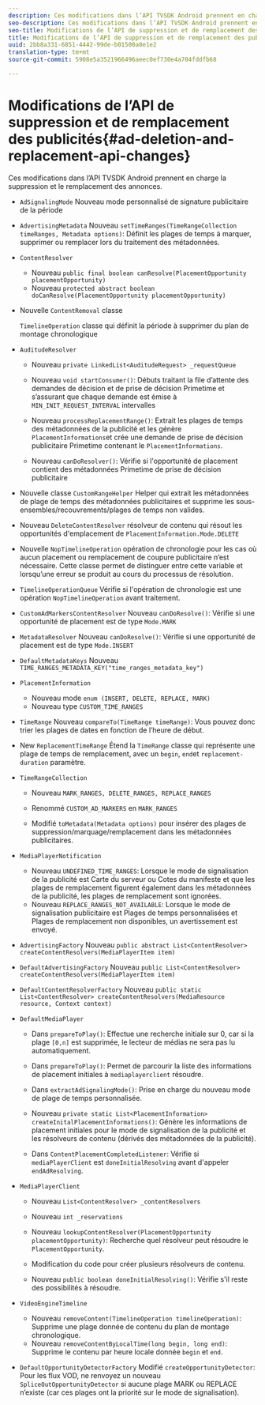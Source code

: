 ```yaml
---
description: Ces modifications dans l’API TVSDK Android prennent en charge la suppression et le remplacement des annonces.
seo-description: Ces modifications dans l’API TVSDK Android prennent en charge la suppression et le remplacement des annonces.
seo-title: Modifications de l’API de suppression et de remplacement des publicités
title: Modifications de l’API de suppression et de remplacement des publicités
uuid: 2bb8a331-6851-4442-99de-b01500a0e1e2
translation-type: tm+mt
source-git-commit: 5908e5a3521966496aeec0ef730e4a704fddfb68

---
```



# Modifications de l’API de suppression et de remplacement des publicités{#ad-deletion-and-replacement-api-changes}

Ces modifications dans l’API TVSDK Android prennent en charge la suppression et le remplacement des annonces.

* `AdSignalingMode` Nouveau mode personnalisé de signature publicitaire de la période

* `AdvertisingMetadata` Nouveau `setTimeRanges(TimeRangeCollection timeRanges, Metadata options)`: Définit les plages de temps à marquer, supprimer ou remplacer lors du traitement des métadonnées.

* `ContentResolver`

   * Nouveau `public final boolean canResolve(PlacementOpportunity placementOpportunity)`
   * Nouveau `protected abstract boolean doCanResolve(PlacementOpportunity placementOpportunity)`

* Nouvelle `ContentRemoval` classe

   `TimelineOperation` classe qui définit la période à supprimer du plan de montage chronologique

* `AuditudeResolver`

   * Nouveau `private LinkedList<AuditudeRequest> _requestQueue`
   * Nouveau `void startConsumer()`: Débuts traitant la file d’attente des demandes de décision et de prise de décision Primetime et s’assurant que chaque demande est émise à `MIN_INIT_REQUEST_INTERVAL` intervalles

   * Nouveau `processReplacementRange()`: Extrait les plages de temps des métadonnées de la publicité et les génère `PlacementInformations`et crée une demande de prise de décision publicitaire Primetime contenant le `PlacementInformations`.

   * Nouveau `canDoResolver()`: Vérifie si l&#39;opportunité de placement contient des métadonnées Primetime de prise de décision publicitaire

* Nouvelle classe `CustomRangeHelper` Helper qui extrait les métadonnées de plage de temps des métadonnées publicitaires et supprime les sous-ensembles/recouvrements/plages de temps non valides.

* Nouveau `DeleteContentResolver` résolveur de contenu qui résout les opportunités d&#39;emplacement de `PlacementInformation.Mode.DELETE`

* Nouvelle `NopTimelineOperation` opération de chronologie pour les cas où aucun placement ou remplacement de coupure publicitaire n’est nécessaire. Cette classe permet de distinguer entre cette variable et lorsqu’une erreur se produit au cours du processus de résolution.

* `TimelineOperationQueue` Vérifie si l&#39;opération de chronologie est une opération `NopTimelineOperation` avant traitement.

* `CustomAdMarkersContentResolver` Nouveau `canDoResolve()`: Vérifie si une opportunité de placement est de type `Mode.MARK`

* `MetadataResolver` Nouveau `canDoResolve()`: Vérifie si une opportunité de placement est de type `Mode.INSERT`

* `DefaultMetadataKeys` Nouveau `TIME_RANGES_METADATA_KEY("time_ranges_metadata_key")`

* `PlacementInformation`

   * Nouveau mode `enum (INSERT, DELETE, REPLACE, MARK)`
   * Nouveau type `CUSTOM_TIME_RANGES`

* `TimeRange` Nouveau `compareTo(TimeRange timeRange)`: Vous pouvez donc trier les plages de dates en fonction de l’heure de début.

* New `ReplacementTimeRange` Étend la `TimeRange` classe qui représente une plage de temps de remplacement, avec un `begin`, `end`et `replacement-duration` paramètre.

* `TimeRangeCollection`

   * Nouveau `MARK_RANGES, DELETE_RANGES, REPLACE_RANGES`
   * Renommé `CUSTOM_AD_MARKERS` en `MARK_RANGES`

   * Modifié `toMetadata(Metadata options)` pour insérer des plages de suppression/marquage/remplacement dans les métadonnées publicitaires.

* `MediaPlayerNotification`

   * Nouveau `UNDEFINED_TIME_RANGES`: Lorsque le mode de signalisation de la publicité est Carte du serveur ou Cotes du manifeste et que les plages de remplacement figurent également dans les métadonnées de la publicité, les plages de remplacement sont ignorées.
   * Nouveau `REPLACE_RANGES_NOT_AVAILABLE`: Lorsque le mode de signalisation publicitaire est Plages de temps personnalisées et Plages de remplacement non disponibles, un avertissement est envoyé.

* `AdvertisingFactory` Nouveau `public abstract List<ContentResolver> createContentResolvers(MediaPlayerItem item)`

* `DefaultAdvertisingFactory` Nouveau `public List<ContentResolver> createContentResolvers(MediaPlayerItem item)`

* `DefaultContentResolverFactory` Nouveau `public static List<ContentResolver> createContentResolvers(MediaResource resource, Context context)`

* `DefaultMediaPlayer`

   * Dans `prepareToPlay()`: Effectue une recherche initiale sur 0, car si la plage `[0,n]` est supprimée, le lecteur de médias ne sera pas lu automatiquement.

   * Dans `prepareToPlay()`: Permet de parcourir la liste des informations de placement initiales à `mediaplayerclient` résoudre.

   * Dans `extractAdSignalingMode()`: Prise en charge du nouveau mode de plage de temps personnalisée.
   * Nouveau `private static List<PlacementInformation> createInitalPlacementInformations()`: Génère les informations de placement initiales pour le mode de signalisation de la publicité et les résolveurs de contenu (dérivés des métadonnées de la publicité).
   * Dans `ContentPlacementCompletedListener`: Vérifie si `mediaPlayerClient` est `doneInitialResolving` avant d&#39;appeler `endAdResolving`.

* `MediaPlayerClient`

   * Nouveau `List<ContentResolver> _contentResolvers`
   * Nouveau `int _reservations`
   * Nouveau `lookupContentResolver(PlacementOpportunity placementOpportunity)`: Recherche quel résolveur peut résoudre le `PlacementOpportunity`.

   * Modification du code pour créer plusieurs résolveurs de contenu.
   * Nouveau `public boolean doneInitialResolving()`: Vérifie s&#39;il reste des possibilités à résoudre.

* `VideoEngineTimeline`

   * Nouveau `removeContent(TimelineOperation timelineOperation)`: Supprime une plage donnée de contenu du plan de montage chronologique.
   * Nouveau `removeContentByLocalTime(long begin, long end)`: Supprime le contenu par heure locale donnée `begin` et `end`.

* `DefaultOpportunityDetectorFactory` Modifié `createOpportunityDetector`: Pour les flux VOD, ne renvoyez un nouveau `SpliceOutOpportunityDetector` si aucune plage MARK ou REPLACE n’existe (car ces plages ont la priorité sur le mode de signalisation).

